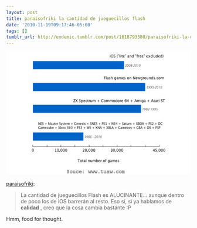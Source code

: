 ```yaml
---
layout: post
title: paraisofriki la cantidad de jueguecillos flash
date: '2010-11-19T09:17:46-05:00'
tags: []
tumblr_url: http://endemic.tumblr.com/post/1618793380/paraisofriki-la-cantidad-de-jueguecillos-flash
---
```

 ![](/tumblr_files/tumblr_lc4kk8zM5k1qa4e09o1_1280.jpg)  

[paraisofriki](http://paraisofriki.com/post/1617395848/la-cantidad-de-jueguecillos-flash-es-alucinante):

> La cantidad de jueguecillos Flash es ALUCINANTE… aunque dentro de poco los de iOS barrerán al resto. Eso sí, si ya hablamos de **calidad** , creo que la cosa cambia bastante :P

Hmm, food for thought.

